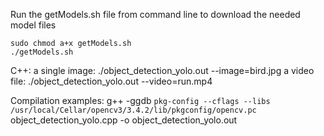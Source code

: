 
Run the getModels.sh file from command line to download the needed model files

	sudo chmod a+x getModels.sh
	./getModels.sh


C++:
a single image:
    ./object_detection_yolo.out --image=bird.jpg
a video file:
    ./object_detection_yolo.out --video=run.mp4

Compilation examples:
g++ -ggdb `pkg-config --cflags --libs /usr/local/Cellar/opencv3/3.4.2/lib/pkgconfig/opencv.pc` object_detection_yolo.cpp -o object_detection_yolo.out
